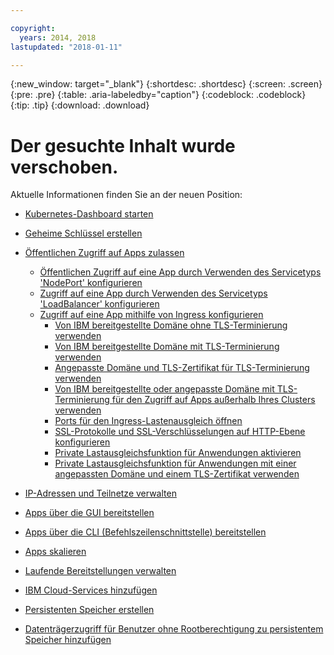 ```yaml
---

copyright:
  years: 2014, 2018
lastupdated: "2018-01-11"

---
```


{:new_window: target="_blank"}
{:shortdesc: .shortdesc}
{:screen: .screen}
{:pre: .pre}
{:table: .aria-labeledby="caption"}
{:codeblock: .codeblock}
{:tip: .tip}
{:download: .download}


# Der gesuchte Inhalt wurde verschoben.

Aktuelle Informationen finden Sie an der neuen Position:
- [Kubernetes-Dashboard starten](cs_app.html#cli_dashboard)
- [Geheime Schlüssel erstellen](cs_app.html#secrets)
- [Öffentlichen Zugriff auf Apps zulassen](cs_network_planning.html#planning)
  - [Öffentlichen Zugriff auf eine App durch Verwenden des Servicetyps 'NodePort' konfigurieren](cs_nodeport.html#config)
  - [Zugriff auf eine App durch Verwenden des Servicetyps 'LoadBalancer' konfigurieren](cs_loadbalancer.html#config)
  - [Zugriff auf eine App mithilfe von Ingress konfigurieren](cs_ingress.html#configure_alb)
    - [Von IBM bereitgestellte Domäne ohne TLS-Terminierung verwenden](cs_ingress.html#ibm_domain)
    - [Von IBM bereitgestellte Domäne mit TLS-Terminierung verwenden](cs_ingress.html#ibm_domain_cert)
    - [Angepasste Domäne und TLS-Zertifikat für TLS-Terminierung verwenden](cs_ingress.html#custom_domain_cert)
    - [Von IBM bereitgestellte oder angepasste Domäne mit TLS-Terminierung für den Zugriff auf Apps außerhalb Ihres Clusters verwenden](cs_ingress.html#external_endpoint)
    - [Ports für den Ingress-Lastenausgleich öffnen](cs_ingress.html#opening_ingress_ports)
    - [SSL-Protokolle und SSL-Verschlüsselungen auf HTTP-Ebene konfigurieren](cs_ingress.html#ssl_protocols_ciphers)
    - [Private Lastausgleichsfunktion für Anwendungen aktivieren](cs_ingress.html#private_ingress)
    - [Private Lastausgleichsfunktion für Anwendungen mit einer angepassten Domäne und einem TLS-Zertifikat verwenden ](cs_ingress.html#private_ingress_tls)
- [IP-Adressen und Teilnetze verwalten](cs_subnets.html#manage)
  
- [Apps über die GUI bereitstellen](cs_app.html#app_ui)
- [Apps über die CLI (Befehlszeilenschnittstelle) bereitstellen](cs_app.html#app_cli)
- [Apps skalieren](cs_app.html#app_scaling)
- [Laufende Bereitstellungen verwalten](cs_app.html#app_rolling)
- [IBM Cloud-Services hinzufügen](cs_integrations.html#adding_app)
- [Persistenten Speicher erstellen](cs_storage.html#create)
- [Datenträgerzugriff für Benutzer ohne Rootberechtigung zu persistentem Speicher hinzufügen](cs_storage.html#nonroot)

